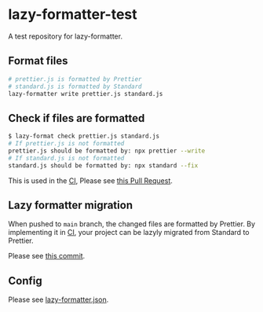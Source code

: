 # lazy-formatter-test

A test repository for lazy-formatter.

## Format files

```bash
# prettier.js is formatted by Prettier
# standard.js is formatted by Standard
lazy-formatter write prettier.js standard.js
```

## Check if files are formatted

```bash
$ lazy-format check prettier.js standard.js
# If prettier.js is not formatted
prettier.js should be formatted by: npx prettier --write
# If standard.js is not formatted
standard.js should be formatted by: npx standard --fix
```

This is used in the [CI](https://github.com/hata6502/lazy-formatter-test/blob/main/.github/workflows/check-format.yml),
Please see [this Pull Request](https://github.com/hata6502/lazy-formatter-test/pull/4).

## Lazy formatter migration

When pushed to `main` branch, the changed files are formatted by Prettier.
By implementing it in [CI](https://github.com/hata6502/lazy-formatter-test/blob/main/.github/workflows/format.yml),
your project can be lazyly migrated from Standard to Prettier.

Please see [this commit](https://github.com/hata6502/lazy-formatter-test/commit/1b2b3e5e637bf3409d4469f7690baf5daad469b8).

## Config

Please see [lazy-formatter.json](https://github.com/hata6502/lazy-formatter-test/blob/main/lazy-formatter.json).
